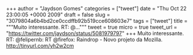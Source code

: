 
+++
author = "Jaydson Gomes"
categories = ["tweet"]
date = "Thu Oct 22 23:00:05 +0000 2009"
draft = false
slug = "3079804a6b4bd2ce0ccdffb92b519cce608603e7"
tags = ["tweet"]
title = """Muito interessante. RT: @..."""
tweet = true
micro = true
tweet_url = "https://twitter.com/jaydson/status/5081979797"
+++
Muito interessante. RT: @felipernb: RT @firefox: Raindrop - Novo projeto da Mozilla. http://tinyurl.com/yh2w2cm
